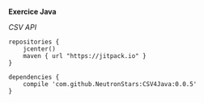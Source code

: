 **Exercice Java**

*CSV API*

```
repositories {
    jcenter()
    maven { url "https://jitpack.io" }
}

dependencies {
    compile 'com.github.NeutronStars:CSV4Java:0.0.5'
}
```
